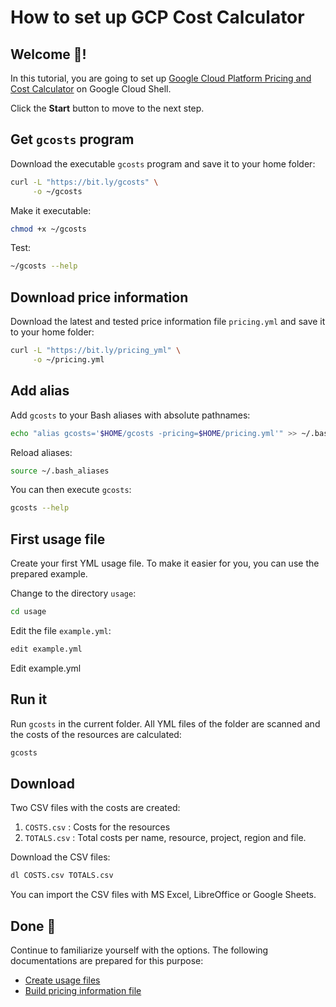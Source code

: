 # How to set up GCP Cost Calculator

## Welcome 👋!

In this tutorial, you are going to set up [Google Cloud Platform Pricing and Cost Calculator](https://github.com/Cyclenerd/google-cloud-pricing-cost-calculator) on Google Cloud Shell.

<walkthrough-tutorial-duration duration="10"></walkthrough-tutorial-duration>

Click the **Start** button to move to the next step.

## Get `gcosts` program

Download the executable `gcosts` program and save it to your home folder:
```bash
curl -L "https://bit.ly/gcosts" \
     -o ~/gcosts
```

Make it executable:
```bash
chmod +x ~/gcosts
```

Test:
```bash
~/gcosts --help
```

## Download price information

Download the latest and tested price information file `pricing.yml` and save it to your home folder:
```bash
curl -L "https://bit.ly/pricing_yml" \
     -o ~/pricing.yml
```

## Add alias

Add `gcosts` to your Bash aliases with absolute pathnames:
```bash
echo "alias gcosts='$HOME/gcosts -pricing=$HOME/pricing.yml'" >> ~/.bash_aliases
```

Reload aliases:
```bash
source ~/.bash_aliases
```

You can then execute `gcosts`:
```bash
gcosts --help
```

## First usage file

Create your first YML usage file.
To make it easier for you, you can use the prepared example.

Change to the directory `usage`:
```bash
cd usage
```

Edit the file `example.yml`:
```bash
edit example.yml
```

<walkthrough-editor-open-file filePath="cloudshell_open/google-cloud-pricing-cost-calculator/usage/example.yml">Edit example.yml</walkthrough-editor-open-file>

## Run it

Run `gcosts` in the current folder.
All YML files of the folder are scanned and the costs of the resources are calculated:
```bash
gcosts
```

## Download

Two CSV files with the costs are created:

1. `COSTS.csv`  : Costs for the resources
1. `TOTALS.csv` : Total costs per name, resource, project, region and file.

Download the CSV files:
```bash
dl COSTS.csv TOTALS.csv
```

You can import the CSV files with MS Excel, LibreOffice or Google Sheets.

## Done 🎉

<walkthrough-conclusion-trophy></walkthrough-conclusion-trophy>

Continue to familiarize yourself with the options.
The following documentations are prepared for this purpose:

* [Create usage files](https://github.com/Cyclenerd/google-cloud-pricing-cost-calculator/tree/master/usage)
* [Build pricing information file](https://github.com/Cyclenerd/google-cloud-pricing-cost-calculator/tree/master/build)